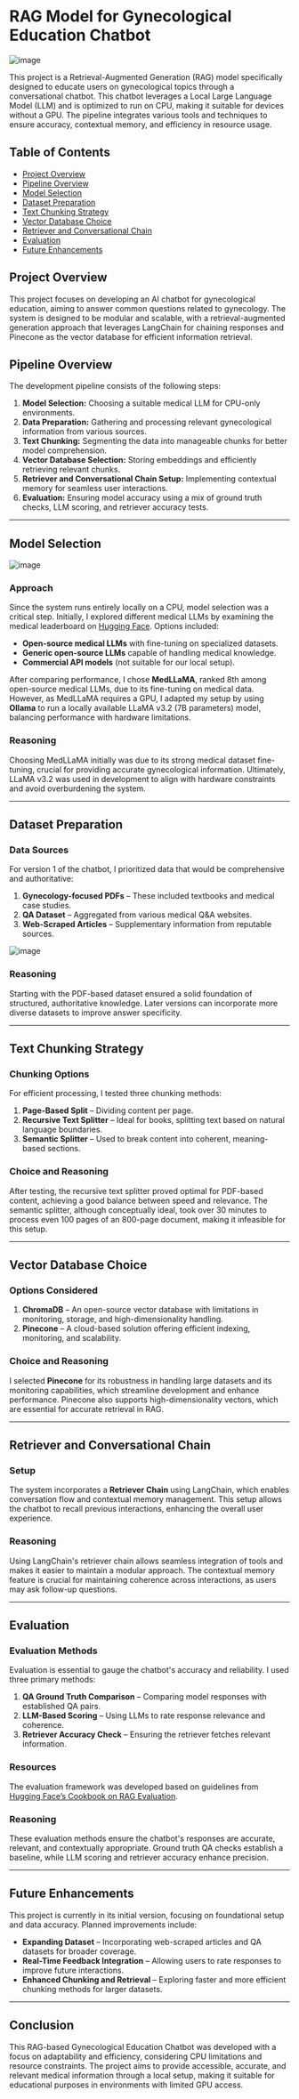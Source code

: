 
# RAG Model for Gynecological Education Chatbot

![image](https://github.com/user-attachments/assets/b78951f4-889f-4957-beb1-bf893b21b209)


This project is a Retrieval-Augmented Generation (RAG) model specifically designed to educate users on gynecological topics through a conversational chatbot. This chatbot leverages a Local Large Language Model (LLM) and is optimized to run on CPU, making it suitable for devices without a GPU. The pipeline integrates various tools and techniques to ensure accuracy, contextual memory, and efficiency in resource usage.

## Table of Contents
- [Project Overview](#project-overview)
- [Pipeline Overview](#pipeline-overview)
- [Model Selection](#model-selection)
- [Dataset Preparation](#dataset-preparation)
- [Text Chunking Strategy](#text-chunking-strategy)
- [Vector Database Choice](#vector-database-choice)
- [Retriever and Conversational Chain](#retriever-and-conversational-chain)
- [Evaluation](#evaluation)
- [Future Enhancements](#future-enhancements)

## Project Overview

This project focuses on developing an AI chatbot for gynecological education, aiming to answer common questions related to gynecology. The system is designed to be modular and scalable, with a retrieval-augmented generation approach that leverages LangChain for chaining responses and Pinecone as the vector database for efficient information retrieval.

## Pipeline Overview

The development pipeline consists of the following steps:

1. **Model Selection:** Choosing a suitable medical LLM for CPU-only environments.
2. **Data Preparation:** Gathering and processing relevant gynecological information from various sources.
3. **Text Chunking:** Segmenting the data into manageable chunks for better model comprehension.
4. **Vector Database Selection:** Storing embeddings and efficiently retrieving relevant chunks.
5. **Retriever and Conversational Chain Setup:** Implementing contextual memory for seamless user interactions.
6. **Evaluation:** Ensuring model accuracy using a mix of ground truth checks, LLM scoring, and retriever accuracy tests.

---

## Model Selection

![image](https://github.com/user-attachments/assets/c410af00-8840-4433-b1b1-83765b2643b3)


### Approach
Since the system runs entirely locally on a CPU, model selection was a critical step. Initially, I explored different medical LLMs by examining the medical leaderboard on [Hugging Face](https://huggingface.co/blog/leaderboard-medicalllm). Options included:
- **Open-source medical LLMs** with fine-tuning on specialized datasets.
- **Generic open-source LLMs** capable of handling medical knowledge.
- **Commercial API models** (not suitable for our local setup).

After comparing performance, I chose **MedLLaMA**, ranked 8th among open-source medical LLMs, due to its fine-tuning on medical data. However, as MedLLaMA requires a GPU, I adapted my setup by using **Ollama** to run a locally available LLaMA v3.2 (7B parameters) model, balancing performance with hardware limitations.

### Reasoning
Choosing MedLLaMA initially was due to its strong medical dataset fine-tuning, crucial for providing accurate gynecological information. Ultimately, LLaMA v3.2 was used in development to align with hardware constraints and avoid overburdening the system.

---

## Dataset Preparation

### Data Sources
For version 1 of the chatbot, I prioritized data that would be comprehensive and authoritative:
1. **Gynecology-focused PDFs** – These included textbooks and medical case studies.
2. **QA Dataset** – Aggregated from various medical Q&A websites.
3. **Web-Scraped Articles** – Supplementary information from reputable sources.

![image](https://github.com/user-attachments/assets/57390ef2-dad4-42d9-955e-67834b5f31a3)


### Reasoning
Starting with the PDF-based dataset ensured a solid foundation of structured, authoritative knowledge. Later versions can incorporate more diverse datasets to improve answer specificity.

---

## Text Chunking Strategy

### Chunking Options
For efficient processing, I tested three chunking methods:
1. **Page-Based Split** – Dividing content per page.
2. **Recursive Text Splitter** – Ideal for books, splitting text based on natural language boundaries.
3. **Semantic Splitter** – Used to break content into coherent, meaning-based sections.

### Choice and Reasoning
After testing, the recursive text splitter proved optimal for PDF-based content, achieving a good balance between speed and relevance. The semantic splitter, although conceptually ideal, took over 30 minutes to process even 100 pages of an 800-page document, making it infeasible for this setup.

---

## Vector Database Choice

### Options Considered
1. **ChromaDB** – An open-source vector database with limitations in monitoring, storage, and high-dimensionality handling.
2. **Pinecone** – A cloud-based solution offering efficient indexing, monitoring, and scalability.

### Choice and Reasoning
I selected **Pinecone** for its robustness in handling large datasets and its monitoring capabilities, which streamline development and enhance performance. Pinecone also supports high-dimensionality vectors, which are essential for accurate retrieval in RAG.

---

## Retriever and Conversational Chain

### Setup
The system incorporates a **Retriever Chain** using LangChain, which enables conversation flow and contextual memory management. This setup allows the chatbot to recall previous interactions, enhancing the overall user experience.

### Reasoning
Using LangChain's retriever chain allows seamless integration of tools and makes it easier to maintain a modular approach. The contextual memory feature is crucial for maintaining coherence across interactions, as users may ask follow-up questions.

---

## Evaluation

### Evaluation Methods
Evaluation is essential to gauge the chatbot's accuracy and reliability. I used three primary methods:
1. **QA Ground Truth Comparison** – Comparing model responses with established QA pairs.
2. **LLM-Based Scoring** – Using LLMs to rate response relevance and coherence.
3. **Retriever Accuracy Check** – Ensuring the retriever fetches relevant information.

### Resources
The evaluation framework was developed based on guidelines from [Hugging Face’s Cookbook on RAG Evaluation](https://huggingface.co/learn/cookbook/en/rag_evaluation).

### Reasoning
These evaluation methods ensure the chatbot's responses are accurate, relevant, and contextually appropriate. Ground truth QA checks establish a baseline, while LLM scoring and retriever accuracy enhance precision.

---

## Future Enhancements

This project is currently in its initial version, focusing on foundational setup and data accuracy. Planned improvements include:
- **Expanding Dataset** – Incorporating web-scraped articles and QA datasets for broader coverage.
- **Real-Time Feedback Integration** – Allowing users to rate responses to improve future interactions.
- **Enhanced Chunking and Retrieval** – Exploring faster and more efficient chunking methods for larger datasets.

---

## Conclusion

This RAG-based Gynecological Education Chatbot was developed with a focus on adaptability and efficiency, considering CPU limitations and resource constraints. The project aims to provide accessible, accurate, and relevant medical information through a local setup, making it suitable for educational purposes in environments with limited GPU access.
